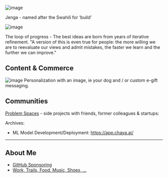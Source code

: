![image](https://user-images.githubusercontent.com/658791/209478097-d5511a4b-57dd-472c-8ded-234c8f5d69e4.png)

Jenga - named after the Swahili for ‘build’

![image](https://user-images.githubusercontent.com/658791/209478115-2fefbd42-26ce-4552-be01-bdc84a109277.png)


The loop of progress - The best ideas are born from years of iterative refinement.
"A version of this is even true for people: the more willing we are to reevaluate our views and admit mistakes, the faster we learn and the further we can improve."

## Content & Commerce 
![image](https://user-images.githubusercontent.com/658791/209477987-20ccef0c-c9bf-4e02-8198-b8d8846325e8.png)
Personalization with an image, ie your dog and / or custom e-gift messaging.


## Communities

[Problem Spaces](https://docs.google.com/document/d/1b36vcpRMI5aIp8N2j_cVvhiv8OwDRGDxPDr2bJzcCGA/edit?usp=sharing) - side projects with friends, former colleagues & startups:

Archives:
* ML Model Development/Deployment: https://app.chaya.ai/ 

---

## About Me

- [GitHub Sponsoring](https://github.com/ankumar?tab=sponsoring)
- [Work, Trails, Food, Music, Shoes, ...](https://github.com/ankumar/Fun-Stuff) 
 
<!--
**ankumar/ankumar** is a ✨ _special_ ✨ repository because its `README.md` (this file) appears on your GitHub profile.

Here are some ideas to get you started:

- 🔭 I’m currently working on ...
- 🌱 I’m currently learning ...
- 👯 I’m looking to collaborate on ...
- 🤔 I’m looking for help with ...
- 💬 Ask me about ...
- 📫 How to reach me: ...
- 😄 Pronouns: ...
- ⚡ Fun fact: ...
-->
